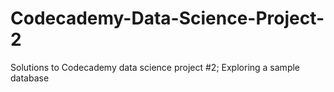 # Codecademy-Data-Science-Project-2
Solutions to Codecademy data science project #2; Exploring a sample database
